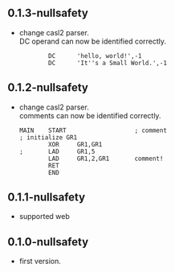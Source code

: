 ## 0.1.3-nullsafety
- change casl2 parser.  
  DC operand can now be identified correctly.
  ```
          DC      'hello, world!',-1
          DC      'It''s a Small World.',-1
  ```

## 0.1.2-nullsafety
- change casl2 parser.  
  comments can now be identified correctly.
  ```
  MAIN    START                   ; comment
  ; initialize GR1
          XOR     GR1,GR1
  ;       LAD     GR1,5
          LAD     GR1,2,GR1       comment!
          RET
          END
  ```

## 0.1.1-nullsafety
- supported web

## 0.1.0-nullsafety

- first version.
